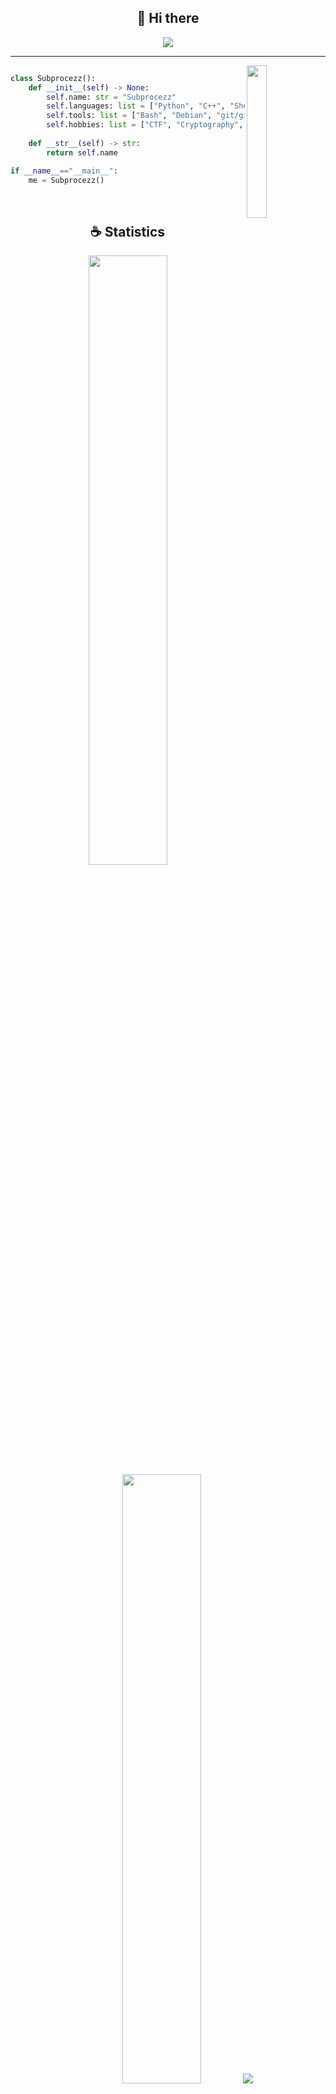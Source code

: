 <h2 align="center">👋 Hi there</h2>

<p align="center">
    <img src="https://komarev.com/ghpvc/?username=subprocezz&color=blueviolet"/>
</p>

<hr/>

<img align='right' src='https://avatars.githubusercontent.com/u/152661493?v=4' width='25%'>

```py

class Subprocezz():
    def __init__(self) -> None:
        self.name: str = "Subprocezz"
        self.languages: list = ["Python", "C++", "Shell/Bash"]
        self.tools: list = ["Bash", "Debian", "git/github", "docker"]
        self.hobbies: list = ["CTF", "Cryptography", "Chess", "Gaming", "Gym"]
    
    def __str__(self) -> str:
        return self.name

if __name__=="__main__":
    me = Subprocezz()
``` 

</br>

<h2 align="center">☕ Statistics</h2>

<p align="center">
  <img height="50%" width="auto" src ="https://github-readme-stats.vercel.app/api?username=subprocezz&show_icons=true&count_private=true&theme=material-palenight&hide_border=true&hide=issues,contribs&bg_color=00000000">
  <img height="50%" width="auto" src ="https://github-readme-stats.vercel.app/api/top-langs/?username=subprocezz&layout=compact&hide_border=true&theme=material-palenight&bg_color=00000000&langs_count=6&hide=jupyter%20notebook,tex,css,php&exclude_repo=Pacman-AI">
  <img src ="https://github-readme-streak-stats.herokuapp.com?user=subprocezz&theme=material-palenight&hide_border=true&background=FFFFFF00">
</p>

<p align="center">
    <img src="https://github-profile-trophy.vercel.app/?username=subprocezz&theme=tokyonight"/>
</p>

</hr>
<p align="center" style="color: red">3cbf3b4fe5af4172cf95849c2cd6d3757139643b7155916d13444ed3d4cc9b2c</p>